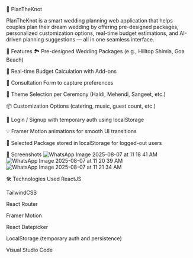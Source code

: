 💍 PlanTheKnot

PlanTheKnot is a smart wedding planning web application that helps couples plan their dream wedding by offering pre-designed packages, personalized customization options, real-time budget estimations, and AI-driven planning suggestions — all in one seamless interface.

🚀 Features
🏞 Pre-designed Wedding Packages (e.g., Hilltop Shimla, Goa Beach)

🎯 Real-time Budget Calculation with Add-ons

📝 Consultation Form to capture preferences

🌸 Theme Selection per Ceremony (Haldi, Mehendi, Sangeet, etc.)

📦 Customization Options (catering, music, guest count, etc.)

🔐 Login / Signup with temporary auth using localStorage

💡 Framer Motion animations for smooth UI transitions

💾 Selected Package stored in localStorage for logged-out users


📸 Screenshots
![WhatsApp Image 2025-08-07 at 11 18 41 AM](https://github.com/user-attachments/assets/7af780d5-a3bb-4dc5-8aad-3485d10c09a1)
![WhatsApp Image 2025-08-07 at 11 20 39 AM](https://github.com/user-attachments/assets/3b093c7d-2c71-4879-9d0b-1f36e291be7f)
![WhatsApp Image 2025-08-07 at 11 21 34 AM](https://github.com/user-attachments/assets/23b26f0a-be07-499c-b957-e78dff9cfa07)


🛠️ Technologies Used
ReactJS

TailwindCSS

React Router

Framer Motion

React Datepicker

LocalStorage (temporary auth and persistence)

Visual Studio Code


